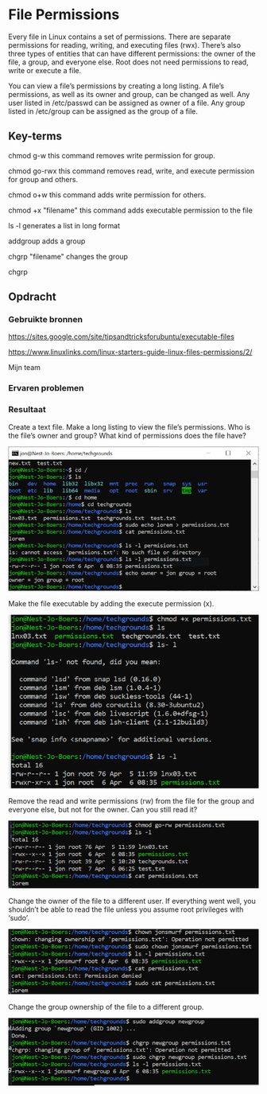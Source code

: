 # File Permissions
Every file in Linux contains a set of permissions. There are separate permissions for reading, writing, and executing files (rwx). There’s also three types of entities that can have different permissions: the owner of the file, a group, and everyone else. Root does not need permissions to read, write or execute a file.

You can view a file’s permissions by creating a long listing. A file’s permissions, as well as its owner and group, can be changed as well.
Any user listed in /etc/passwd can be assigned as owner of a file.
Any group listed in /etc/group can be assigned as the group of a file.


## Key-terms
chmod g-w this command removes write permission for group.

chmod go-rwx this command removes read, write, and execute permission for group and others.

chmod o+w this command adds write permission for others.

chmod +x "filename" this command adds executable permission to the file

ls -l generates a list in long format

addgroup adds a group

chgrp "filename" changes the group

chgrp <g>

## Opdracht
### Gebruikte bronnen
https://sites.google.com/site/tipsandtricksforubuntu/executable-files

https://www.linuxlinks.com/linux-starters-guide-linux-files-permissions/2/

Mijn team

### Ervaren problemen


### Resultaat

Create a text file.
Make a long listing to view the file’s permissions. Who is the file’s owner and group? What kind of permissions does the file have?

![vraag1+2](../00_includes/permissions1.PNG)

Make the file executable by adding the execute permission (x).

![Alt text](../00_includes/permissions2.PNG)

Remove the read and write permissions (rw) from the file for the group and everyone else, but not for the owner. Can you still read it?

![Alt text](../00_includes/permissions3.PNG)

Change the owner of the file to a different user. If everything went well, you shouldn’t be able to read the file unless you assume root privileges with ‘sudo’.

![Alt text](../00_includes/permissions4.PNG)

Change the group ownership of the file to a different group.

![Alt text](../00_includes/permissions5.PNG)
